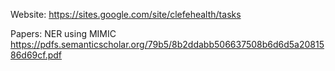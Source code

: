 Website: https://sites.google.com/site/clefehealth/tasks

Papers: NER using MIMIC https://pdfs.semanticscholar.org/79b5/8b2ddabb506637508b6d6d5a2081586d69cf.pdf
